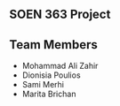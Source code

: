 ## SOEN 363 Project ##

## Team Members ##
<ul>

<li>Mohammad Ali Zahir</li>
<li>Dionisia Poulios</li>
<li>Sami Merhi</li>
<li>Marita Brichan</li>
</ul>